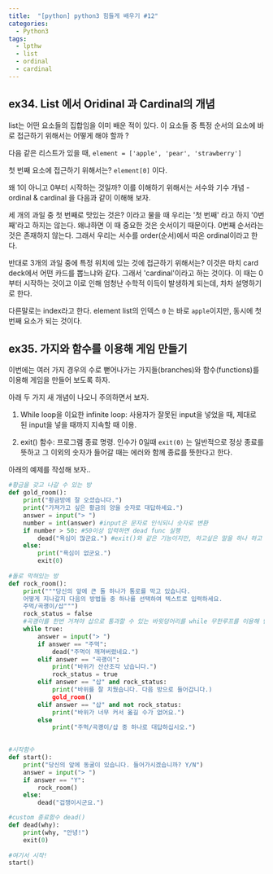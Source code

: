 ```yaml
---
title:  "[python] python3 힘들게 배우기 #12"
categories:
  - Python3
tags:
  - lpthw
  - list
  - ordinal
  - cardinal
---
```


## ex34. List 에서 Oridinal 과 Cardinal의 개념 

list는 어떤 요소들의 집합임을 이미 배운 적이 있다. 이 요소들 중 특정 순서의 요소에 바로 접근하기 위해서는 어떻게 해야 할까 ? 

다음 같은 리스트가 있을 때, 
`element = ['apple', 'pear', 'strawberry']`

첫 번째 요소에 접근하기 위해서는?
`element[0]` 이다. 

왜 1이 아니고 0부터 시작하는 것일까? 이를 이해하기 위해서는 서수와 기수 개념 - ordinal & cardinal 을 다음과 같이 이해해 보자. 

세 개의 과일 중 첫 번째로 맛있는 것은? 이라고 물을 때 우리는 '첫 번째' 라고 하지 '0번째'라고 하지는 않는다. 왜냐하면 이 때 중요한 것은 숫서이기 때문이다. 0번째 순서라는 것은 존재하지 않는다. 그래서 우리는 서수를 order(순서)에서 따온 ordinal이라고 한다. 

반대로 3개의 과일 중에 특정 위치에 있는 것에 접근하기 위해서는? 이것은 마치 card deck에서 어떤 카드를 뽑느냐와 같다. 그래서 'cardinal'이라고 하는 것이다. 이 때는 0부터 시작하는 것이고 이로 인해 엄청난 수학적 이득이 발생하게 되는데, 차차 설명하기로 한다. 

다른말로는 index라고 한다. element list의 인덱스 `0` 는 바로 `apple`이지만, 동시에 첫 번째 요소가 되는 것이다. 


## ex35. 가지와 함수를 이용해 게임 만들기 

이번에는 여러 가지 경우의 수로 뻗어나가는 가지들(branches)와 함수(functions)를 이용해 게임을 만들어 보도록 하자. 

아래 두 가지 새 개념이 나오니 주의하면서 보자. 

1) While loop을 이요한 infinite loop: 사용자가 잘못된 input을 넣었을 때, 제대로 된 input을 넣을 때까지 지속할 때 이용.

2) exit() 함수: 프로그램 종료 명령. 인수가 0일때 `exit(0)` 는 일반적으로 정상 종료를 뜻하고 그 이외의 숫자가 들어갈 때는 에러와 함께 종료를 뜻한다고 한다. 

아래의 예제를 작성해 보자.. 

```python
#황금을 갖고 나갈 수 있는 방
def gold_room():
    print("황금방에 잘 오셨습니다.")
    print("가져가고 싶은 황금의 양을 숫자로 대답하세요.")
    answer = input("> ")
    number = int(answer) #input은 문자로 인식되니 숫자로 변환
    if number > 50: #50이상 입력하면 dead func 실행 
        dead("욕심이 많군요.") #exit()와 같은 기능이지만, 하고싶은 말을 하나 하고 종료하는 함수
    else:
        print("욕심이 없군요.")
        exit(0)
        
#돌로 막혀있는 방 
def rock_room():
    print("""당신의 앞에 큰 돌 하나가 통로를 막고 있습니다.
    어떻게 지나갈지 다음의 방법들 중 하나를 선택하여 텍스트로 입력하세요.
    주먹/곡괭이/삽""")
    rock_status = false
    #곡괭이를 한번 거쳐야 삽으로 통과할 수 있는 바윗덩어리를 while 무한루프를 이용해 만듦
    while true:
        answer = input("> ")
        if answer == "주먹":
            dead("주먹이 깨져버렸네요.")
        elif answer == "곡괭이":
            print("바위가 산산조각 났습니다.")
            rock_status = true
        elif answer == "삽" and rock_status:
            print("바위를 잘 치웠습니다. 다음 방으로 들어갑니다.)
            gold_room()
        elif answer == "삽" and not rock_status:
            print("바위가 너무 커서 옮길 수가 없어요.")
        else
            print("주먹/곡괭이/삽 중 하나로 대답하십시오.")
            

#시작함수
def start():
    print("당신의 앞에 동굴이 있습니다. 들어가시겠습니까? Y/N")
    answer = input("> ")
    if answer == "Y":
        rock_room()
    else:
        dead("겁쟁이시군요.")

#custom 종료함수 dead()
def dead(why):
    print(why, "안녕!")
    exit(0)
    
#여기서 시작!
start()
```


        












